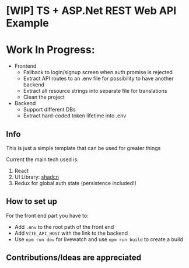 # [WIP] TS + ASP.Net REST Web API Example

# Work In Progress:

* Frontend
    * Fallback to login/signup screen when auth promise is rejected
    * Extract API routes to an .env file for possibility to have another backend
    * Extract all resource strings into separate file for translations
    * Clean the project
* Backend
    * Support different DBs
    * Extract hard-coded token lifetime into .env

## Info

This is just a simple template that can be used for greater things

Current the main tech used is:
1. React
2. UI Library: [shadcn](https://ui.shadcn.com/)
3. Redux for global auth state (persistence included!)

## How to set up

For the front end part you have to:
* Add `.env` to the root path of the front end
* Add `VITE_API_HOST` with the link to the backend
* Use `npm run dev` for livewatch and use `npm run build` to create a build


## Contributions/Ideas are appreciated